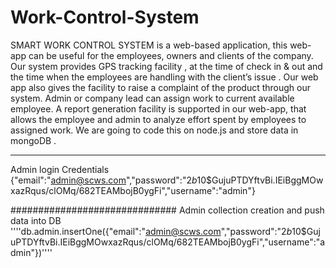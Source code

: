 # Work-Control-System
SMART WORK CONTROL SYSTEM is a web-based application, this web-app can be useful for the employees, owners and clients of the company. 
Our system provides GPS tracking facility , at the time of check in & out and the time when the employees are handling with the client’s issue .
Our web app also gives the facility to raise a complaint of the product through our system. Admin or company lead can assign work to current available 
employee. A report generation facility is supported in our web-app, that allows the employee and admin to analyze effort spent by employees to assigned
work. We are going to code this on node.js and store data in mongoDB .



***************************************
Admin login Credentials
{"email":"admin@scws.com","password":"$2b$10$GujuPTDYftvBi.IEiBggMOwxazRqus/clOMq/682TEAMbojB0ygFi","username":"admin"}

##############################
Admin collection creation and push data into DB
''''db.admin.insertOne({"email":"admin@scws.com","password":"$2b$10$GujuPTDYftvBi.IEiBggMOwxazRqus/clOMq/682TEAMbojB0ygFi","username":"admin"})''''
